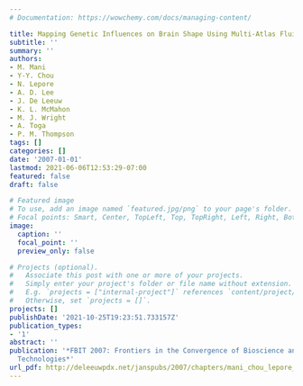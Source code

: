 ```yaml
---
# Documentation: https://wowchemy.com/docs/managing-content/

title: Mapping Genetic Influences on Brain Shape Using Multi-Atlas Fluid Image Alignment
subtitle: ''
summary: ''
authors:
- M. Mani
- Y-Y. Chou
- N. Lepore
- A. D. Lee
- J. De Leeuw
- K. L. McMahon
- M. J. Wright
- A. Toga
- P. M. Thompson
tags: []
categories: []
date: '2007-01-01'
lastmod: 2021-06-06T12:53:29-07:00
featured: false
draft: false

# Featured image
# To use, add an image named `featured.jpg/png` to your page's folder.
# Focal points: Smart, Center, TopLeft, Top, TopRight, Left, Right, BottomLeft, Bottom, BottomRight.
image:
  caption: ''
  focal_point: ''
  preview_only: false

# Projects (optional).
#   Associate this post with one or more of your projects.
#   Simply enter your project's folder or file name without extension.
#   E.g. `projects = ["internal-project"]` references `content/project/deep-learning/index.md`.
#   Otherwise, set `projects = []`.
projects: []
publishDate: '2021-10-25T19:23:51.733157Z'
publication_types:
- '1'
abstract: ''
publication: '*FBIT 2007: Frontiers in the Convergence of Bioscience and Information
  Technologies*'
url_pdf: http://deleeuwpdx.net/janspubs/2007/chapters/mani_chou_lepore_lee_deleeuw_mcmahon_wright_toga_thomson_C_07.pdf
---
```

